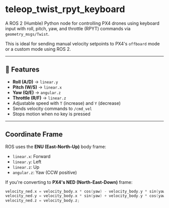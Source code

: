 # teleop_twist_rpyt_keyboard

A ROS 2 (Humble) Python node for controlling PX4 drones using keyboard input with roll, pitch, yaw, and throttle (RPYT) commands via `geometry_msgs/Twist`.

This is ideal for sending manual velocity setpoints to PX4's `offboard` mode or a custom mode using ROS 2.

---

## 🚀 Features

- **Roll (A/D)** → `linear.y`
- **Pitch (W/S)** → `linear.x`
- **Yaw (Q/E)** → `angular.z`
- **Throttle (R/F)** → `linear.z`
- Adjustable speed with `T` (increase) and `Y` (decrease)
- Sends velocity commands to `/cmd_vel`
- Stops motion when no key is pressed

---

## Coordinate Frame

ROS uses the **ENU (East-North-Up)** body frame:

- `linear.x`: Forward
- `linear.y`: Left
- `linear.z`: Up
- `angular.z`: Yaw (CCW positive)

If you're converting to **PX4's NED (North-East-Down)** frame:

```cpp
velocity_ned.x = velocity_body.x * cos(yaw) - velocity_body.y * sin(yaw);
velocity_ned.y = velocity_body.x * sin(yaw) + velocity_body.y * cos(yaw);
velocity_ned.z = velocity_body.z;
